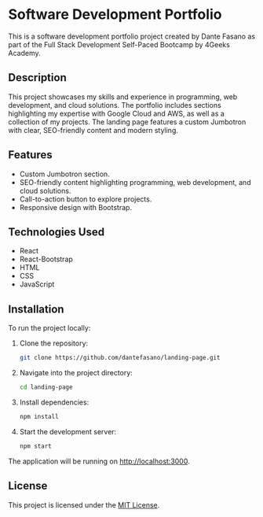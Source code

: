 # Software Development Portfolio

This is a software development portfolio project created by Dante Fasano as part of the Full Stack Development Self-Paced Bootcamp by 4Geeks Academy.

## Description

This project showcases my skills and experience in programming, web development, and cloud solutions. The portfolio includes sections highlighting my expertise with Google Cloud and AWS, as well as a collection of my projects. The landing page features a custom Jumbotron with clear, SEO-friendly content and modern styling.

## Features

- Custom Jumbotron section.
- SEO-friendly content highlighting programming, web development, and cloud solutions.
- Call-to-action button to explore projects.
- Responsive design with Bootstrap.

## Technologies Used

- React
- React-Bootstrap
- HTML
- CSS
- JavaScript

## Installation

To run the project locally:

1. Clone the repository:

   ```bash
   git clone https://github.com/dantefasano/landing-page.git
   ```

2. Navigate into the project directory:

   ```bash
   cd landing-page
   ```

3. Install dependencies:

   ```bash
   npm install
   ```

4. Start the development server:
   ```bash
   npm start
   ```

The application will be running on [http://localhost:3000](http://localhost:3000).

## License

This project is licensed under the [MIT License](LICENSE.md).
